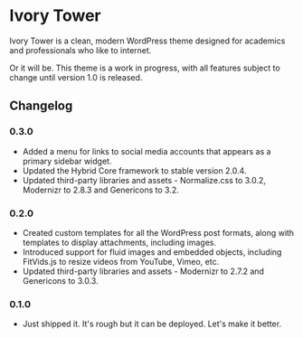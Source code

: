 # Ivory Tower

Ivory Tower is a clean, modern WordPress theme designed for academics and professionals who like to internet.

Or it will be. This theme is a work in progress, with all features subject to change until version 1.0 is released.

## Changelog

### 0.3.0

* Added a menu for links to social media accounts that appears as a primary sidebar widget.
* Updated the Hybrid Core framework to stable version 2.0.4.
* Updated third-party libraries and assets - Normalize.css to 3.0.2, Modernizr to 2.8.3 and Genericons to 3.2.

### 0.2.0

* Created custom templates for all the WordPress post formats, along with templates to display attachments, including images.
* Introduced support for fluid images and embedded objects, including FitVids.js to resize videos from YouTube, Vimeo, etc.
* Updated third-party libraries and assets - Modernizr to 2.7.2 and Genericons to 3.0.3.

### 0.1.0

* Just shipped it. It's rough but it can be deployed. Let's make it better.